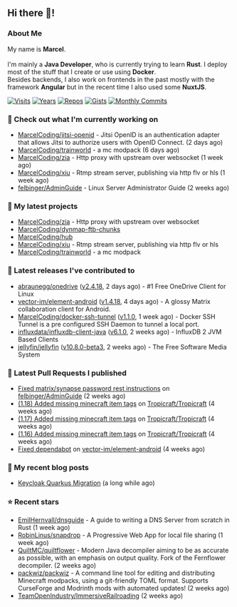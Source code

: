 ## Hi there 👋!




### About Me

My name is **Marcel**.
<br><br>
I'm mainly a **Java Developer**, who is currently trying to learn **Rust**. I deploy most of the stuff that I create or use using **Docker**.
<br>
Besides backends, I also work on frontends in the past mostly with the framework **Angular** but in the recent time I also used some **NuxtJS**. 

[![Visits](https://badges.pufler.dev/visits/MarcelCoding/MarcelCoding?style=flat-square&color=black&logo=github)](https://github.com/MarcelCoding)
[![Years](https://badges.pufler.dev/years/MarcelCoding?style=flat-square&color=black&logo=github)](https://github.com/MarcelCoding)
[![Repos](https://badges.pufler.dev/repos/MarcelCoding?style=flat-square&color=black&logo=github)](https://github.com/MarcelCoding?tab=repositories)
[![Gists](https://badges.pufler.dev/gists/MarcelCoding?style=flat-square&color=black&logo=github)](https://gist.github.com/MarcelCoding)
[![Monthly Commits](https://badges.pufler.dev/commits/monthly/MarcelCoding?style=flat-square&color=black&logo=github)](https://github.com/MarcelCoding)

### 👷 Check out what I'm currently working on

- [MarcelCoding/jitsi-openid](https://github.com/MarcelCoding/jitsi-openid) - Jitsi OpenID is an authentication adapter that allows Jitsi to authorize users with OpenID Connect. (2 days ago)
- [MarcelCoding/trainworld](https://github.com/MarcelCoding/trainworld) - a mc modpack (6 days ago)
- [MarcelCoding/zia](https://github.com/MarcelCoding/zia) - Http proxy with upstream over websocket (1 week ago)
- [MarcelCoding/xiu](https://github.com/MarcelCoding/xiu) - Rtmp stream server, publishing via http flv or hls (1 week ago)
- [felbinger/AdminGuide](https://github.com/felbinger/AdminGuide) - Linux Server Administrator Guide (2 weeks ago)

### 🌱 My latest projects

- [MarcelCoding/zia](https://github.com/MarcelCoding/zia) - Http proxy with upstream over websocket
- [MarcelCoding/dynmap-ftb-chunks](https://github.com/MarcelCoding/dynmap-ftb-chunks)
- [MarcelCoding/hub](https://github.com/MarcelCoding/hub)
- [MarcelCoding/xiu](https://github.com/MarcelCoding/xiu) - Rtmp stream server, publishing via http flv or hls
- [MarcelCoding/trainworld](https://github.com/MarcelCoding/trainworld) - a mc modpack

### 🔭 Latest releases I've contributed to

- [abraunegg/onedrive](https://github.com/abraunegg/onedrive) ([v2.4.18](https://github.com/abraunegg/onedrive/releases/tag/v2.4.18), 2 days ago) - #1 Free OneDrive Client for Linux
- [vector-im/element-android](https://github.com/vector-im/element-android) ([v1.4.18](https://github.com/vector-im/element-android/releases/tag/v1.4.18), 4 days ago) - A glossy Matrix collaboration client for Android.
- [MarcelCoding/docker-ssh-tunnel](https://github.com/MarcelCoding/docker-ssh-tunnel) ([v1.1.0](https://github.com/MarcelCoding/docker-ssh-tunnel/releases/tag/v1.1.0), 1 week ago) - Docker SSH Tunnel is a pre configured SSH Daemon to tunnel a local port.
- [influxdata/influxdb-client-java](https://github.com/influxdata/influxdb-client-java) ([v6.1.0](https://github.com/influxdata/influxdb-client-java/releases/tag/v6.1.0), 2 weeks ago) - InfluxDB 2 JVM Based Clients
- [jellyfin/jellyfin](https://github.com/jellyfin/jellyfin) ([v10.8.0-beta3](https://github.com/jellyfin/jellyfin/releases/tag/v10.8.0-beta3), 2 weeks ago) - The Free Software Media System

### 🔨 Latest Pull Requests I published

- [Fixed matrix/synapse password rest instructions](https://github.com/felbinger/AdminGuide/pull/69) on [felbinger/AdminGuide](https://github.com/felbinger/AdminGuide) (2 weeks ago)
- [(1.18) Added missing minecraft item tags](https://github.com/Tropicraft/Tropicraft/pull/438) on [Tropicraft/Tropicraft](https://github.com/Tropicraft/Tropicraft) (4 weeks ago)
- [(1.17) Added missing minecraft item tags](https://github.com/Tropicraft/Tropicraft/pull/437) on [Tropicraft/Tropicraft](https://github.com/Tropicraft/Tropicraft) (4 weeks ago)
- [(1.16) Added missing minecraft item tags](https://github.com/Tropicraft/Tropicraft/pull/436) on [Tropicraft/Tropicraft](https://github.com/Tropicraft/Tropicraft) (4 weeks ago)
- [Fixed dependabot](https://github.com/vector-im/element-android/pull/5966) on [vector-im/element-android](https://github.com/vector-im/element-android) (4 weeks ago)

### 📜 My recent blog posts

- [Keycloak Quarkus Migration](https://m4rc3l.de/blog/keycloak-quarkus-migration) (a long while ago)

### ⭐ Recent stars

- [EmilHernvall/dnsguide](https://github.com/EmilHernvall/dnsguide) - A guide to writing a DNS Server from scratch in Rust (1 week ago)
- [RobinLinus/snapdrop](https://github.com/RobinLinus/snapdrop) - A Progressive Web App for local file sharing  (1 week ago)
- [QuiltMC/quiltflower](https://github.com/QuiltMC/quiltflower) - Modern Java decompiler aiming to be as accurate as possible, with an emphasis on output quality. Fork of the Fernflower decompiler. (2 weeks ago)
- [packwiz/packwiz](https://github.com/packwiz/packwiz) - A command line tool for editing and distributing Minecraft modpacks, using a git-friendly TOML format. Supports CurseForge and Modrinth mods with automated updates! (2 weeks ago)
- [TeamOpenIndustry/ImmersiveRailroading](https://github.com/TeamOpenIndustry/ImmersiveRailroading) (2 weeks ago)
